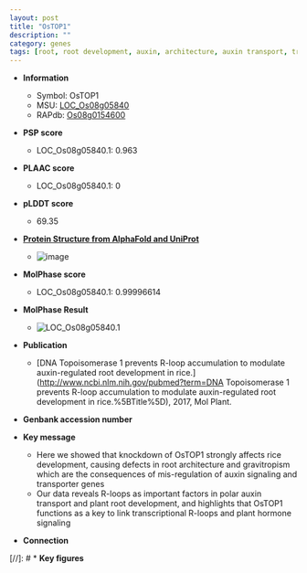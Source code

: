 ```yaml
---
layout: post
title: "OsTOP1"
description: ""
category: genes
tags: [root, root development, auxin, architecture, auxin transport, transporter, root architecture]
---
```


* **Information**  
    + Symbol: OsTOP1  
    + MSU: [LOC_Os08g05840](http://rice.plantbiology.msu.edu/cgi-bin/ORF_infopage.cgi?orf=LOC_Os08g05840)  
    + RAPdb: [Os08g0154600](http://rapdb.dna.affrc.go.jp/viewer/gbrowse_details/irgsp1?name=Os08g0154600)  

* **PSP score**  
    + LOC_Os08g05840.1: 0.963 

* **PLAAC score**  
    + LOC_Os08g05840.1: 0 

* **pLDDT score**
    + 69.35

* **[Protein Structure from AlphaFold and UniProt](https://www.uniprot.org/uniprotkb/Q84ZL5/entry#structure)**
    + ![image](https://ricepsp.github.io/images/Q8/AF-Q84ZL5-F1.png)

* **MolPhase score**
    + LOC_Os08g05840.1: 0.99996614

* **MolPhase Result**
    + ![LOC_Os08g05840.1](https://304243504.github.io/Pictures/LOC_Os08g/LOC_Os08g05840.1.png)

* **Publication**  
    + [DNA Topoisomerase 1 prevents R-loop accumulation to modulate auxin-regulated root development in rice.](http://www.ncbi.nlm.nih.gov/pubmed?term=DNA Topoisomerase 1 prevents R-loop accumulation to modulate auxin-regulated root development in rice.%5BTitle%5D), 2017, Mol Plant.

* **Genbank accession number**  

* **Key message**  
    + Here we showed that knockdown of OsTOP1 strongly affects rice development, causing defects in root architecture and gravitropism which are the consequences of mis-regulation of auxin signaling and transporter genes
    + Our data reveals R-loops as important factors in polar auxin transport and plant root development, and highlights that OsTOP1 functions as a key to link transcriptional R-loops and plant hormone signaling

* **Connection**  

[//]: # * **Key figures**  


